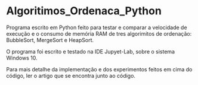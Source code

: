 # Algoritimos_Ordenaca_Python

Programa escrito em Python feito para testar e comparar a velocidade de execução e o consumo de memória RAM de tres algorimitos de ordenação: BubbleSort, MergeSort e HeapSort.

O programa foi escrito e testado na IDE Jupyet-Lab, sobre o sistema Windows 10.

Para mais detalhe da implementação e dos experimentos feitos em cima do código, ler o artigo que se encontra junto ao código.
